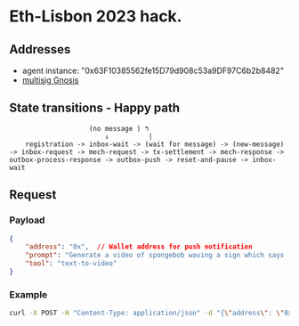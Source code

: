 # Eth-Lisbon 2023 hack.

## Addresses

- agent instance: "0x63F10385562fe15D79d908c53a9DF97C6b2b8482"
- [multisig Gnosis](https://gnosisscan.io/address/0x74db17b32Db70F166376310dF071fe9747C0F4DE)

## State transitions - Happy path

```
                    (no message ) ↰
                        ↓          |
    registration -> inbox-wait -> (wait for message) -> (new-message) -> inbox-request -> mech-request -> tx-settlement -> mech-response -> outbox-process-response -> outbox-push -> reset-and-pause -> inbox-wait
```


## Request

### Payload

```json
{
    "address": "0x",  // Wallet address for push notification
    "prompt": "Generate a video of spongebob waving a sign which says '#Olas'",
    "tool": "text-to-video"
}
```

### Example

```bash
curl -X POST -H "Content-Type: application/json" -d "{\"address\": \"0x\", \"prompt\": \"Generate a video of spongebob waving a sign which says '#Olas'\", \"tool\": \"text-to-video\"}" http://localhost:8000/generate
```
